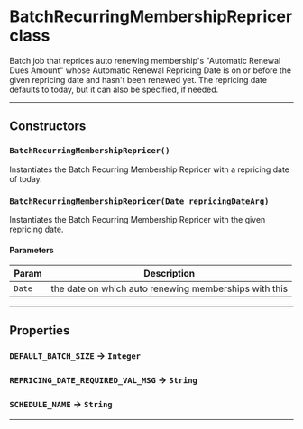 # BatchRecurringMembershipRepricer class

Batch job that reprices auto renewing membership's 		"Automatic Renewal Dues Amount" whose Automatic Renewal Repricing Date 		is on or before the given repricing date and hasn't been renewed yet. 		The repricing date defaults to today, but it can also be specified, 		if needed.

---
## Constructors
### `BatchRecurringMembershipRepricer()`

Instantiates the Batch Recurring Membership Repricer with a repricing date of today.
### `BatchRecurringMembershipRepricer(Date repricingDateArg)`

Instantiates the Batch Recurring Membership Repricer with the given repricing date.
#### Parameters
|Param|Description|
|-----|-----------|
|`Date` |  the date on which auto renewing memberships with this |

---
## Properties

### `DEFAULT_BATCH_SIZE` → `Integer`

### `REPRICING_DATE_REQUIRED_VAL_MSG` → `String`

### `SCHEDULE_NAME` → `String`

---
